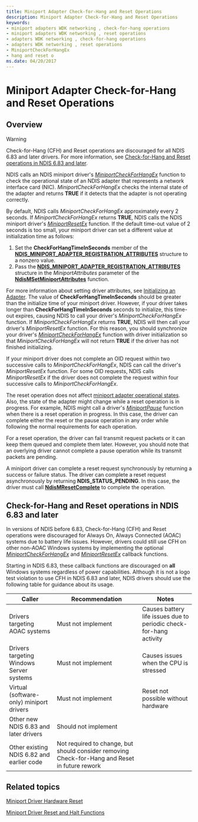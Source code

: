 ```yaml
---
title: Miniport Adapter Check-for-Hang and Reset Operations
description: Miniport Adapter Check-for-Hang and Reset Operations
keywords:
- miniport adapters WDK networking , check-for-hang operations
- miniport adapters WDK networking , reset operations
- adapters WDK networking , check-for-hang operations
- adapters WDK networking , reset operations
- MiniportCheckForHangEx
- hang and reset o
ms.date: 04/20/2017
---
```


# Miniport Adapter Check-for-Hang and Reset Operations

## Overview

> [!WARNING]
> Check-for-Hang (CFH) and Reset operations are discouraged for all NDIS 6.83 and later drivers. For more information, see [Check-for-Hang and Reset operations in NDIS 6.83 and later](#check-for-hang-and-reset-operations-in-ndis-683-and-later).

NDIS calls an NDIS miniport driver's [*MiniportCheckForHangEx*](/windows-hardware/drivers/ddi/ndis/nc-ndis-miniport_check_for_hang) function to check the operational state of an NDIS adapter that represents a network interface card (NIC). *MiniportCheckForHangEx* checks the internal state of the adapter and returns **TRUE** if it detects that the adapter is not operating correctly.

By default, NDIS calls *MiniportCheckForHangEx* approximately every 2 seconds. If *MiniportCheckForHangEx* returns **TRUE**, NDIS calls the NDIS miniport driver's [*MiniportResetEx*](/windows-hardware/drivers/ddi/ndis/nc-ndis-miniport_reset) function. If the default time-out value of 2 seconds is too small, your miniport driver can set a different value at initialization time as follows:

1.  Set the **CheckForHangTimeInSeconds** member of the [**NDIS\_MINIPORT\_ADAPTER\_REGISTRATION\_ATTRIBUTES**](/windows-hardware/drivers/ddi/ndis/ns-ndis-_ndis_miniport_adapter_registration_attributes) structure to a nonzero value.
2.  Pass the [**NDIS\_MINIPORT\_ADAPTER\_REGISTRATION\_ATTRIBUTES**](/windows-hardware/drivers/ddi/ndis/ns-ndis-_ndis_miniport_adapter_registration_attributes) structure in the *MiniportAttributes* parameter of the [**NdisMSetMiniportAttributes**](/windows-hardware/drivers/ddi/ndis/nf-ndis-ndismsetminiportattributes) function.

For more information about setting driver attributes, see [Initializing an Adapter](initializing-a-miniport-adapter.md).
The value of **CheckForHangTimeInSeconds** should be greater than the initialize time of your miniport driver. However, if your driver takes longer than **CheckForHangTimeInSeconds** seconds to initialize, this time-out expires, causing NDIS to call your driver's *MiniportCheckForHangEx* function. If *MiniportCheckForHangEx* returns **TRUE**, NDIS will then call your driver's *MiniportResetEx* function. For this reason, you should synchronize your driver's [*MiniportCheckForHangEx*](/windows-hardware/drivers/ddi/ndis/nc-ndis-miniport_check_for_hang) function with driver initialization so that *MiniportCheckForHangEx* will not return **TRUE** if the driver has not finished initializing.

If your miniport driver does not complete an OID request within two successive calls to *MiniportCheckForHangEx*, NDIS can call the driver's *MiniportResetEx* function. For some OID requests, NDIS calls *MiniportResetEx* if the driver does not complete the request within four successive calls to *MiniportCheckForHangEx*.

The reset operation does not affect [miniport adapter operational states](miniport-adapter-states-and-operations.md). Also, the state of the adapter might change while a reset operation is in progress. For example, NDIS might call a driver's [*MiniportPause*](/windows-hardware/drivers/ddi/ndis/nc-ndis-miniport_pause) function when there is a reset operation in progress. In this case, the driver can complete either the reset or the pause operation in any order while following the normal requirements for each operation.

For a reset operation, the driver can fail transmit request packets or it can keep them queued and complete them later. However, you should note that an overlying driver cannot complete a pause operation while its transmit packets are pending.

A miniport driver can complete a reset request synchronously by returning a success or failure status. The driver can complete a reset request asynchronously by returning **NDIS\_STATUS\_PENDING**. In this case, the driver must call [**NdisMResetComplete**](/windows-hardware/drivers/ddi/ndis/nf-ndis-ndismresetcomplete) to complete the operation.

## Check-for-Hang and Reset operations in NDIS 6.83 and later

In versions of NDIS before 6.83, Check-for-Hang (CFH) and Reset operations were discouraged for Always On, Always Connected (AOAC) systems due to battery life issues. However, drivers could still use CFH on other non-AOAC Windows systems by implementing the optional [*MiniportCheckForHangEx*](/windows-hardware/drivers/ddi/ndis/nc-ndis-miniport_check_for_hang) and [*MiniportResetEx*](/windows-hardware/drivers/ddi/ndis/nc-ndis-miniport_reset) callback functions. 

Starting in NDIS 6.83, these callback functions are discouraged on **all** Windows systems regardless of power capabilities. Although it is not a logo test violation to use CFH in NDIS 6.83 and later, NDIS drivers should use the following table for guidance about its usage.

| Caller | Recommendation | Notes |
| --- | --- | --- |
| Drivers targeting AOAC systems | Must not implement | Causes battery life issues due to periodic check-for-hang activity |
| Drivers targeting Windows Server systems | Must not implement | Causes issues when the CPU is stressed |
| Virtual (software-only) miniport drivers | Must not implement | Reset not possible without hardware |
| Other new NDIS 6.83 and later drivers | Should not implement |
| Other existing NDIS 6.82 and earlier code | Not required to change, but should consider removing Check-for-Hang and Reset in future rework |

## Related topics


[Miniport Driver Hardware Reset](hardware-reset.md)

[Miniport Driver Reset and Halt Functions](/previous-versions/windows/hardware/network/ff564064(v=vs.85))

 

